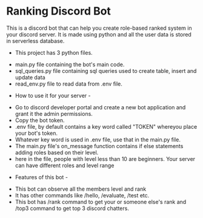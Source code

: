 # Ranking Discord Bot
This is a discord bot that can help you create role-based ranked system in your discord server. It is made using python and all the user data is stored in serverless database.

- This project has 3 python files.
* main.py file containing the bot's main code.
* sql_queries.py file containing sql queries used to create table, insert and update data
* read_env.py file to read data from .env file.

- How to use it for your server - 
* Go to discord developer portal and create a new bot application and grant it the admin permissions.
* Copy the bot token.
* .env file, by default contains a key word called "TOKEN" whereyou place your bot's token.
* Whatever key word is used in .env file, use that in the main.py file.
* The main.py file's on_message function contains if else statements adding roles based on their level.
* here in the file, people with level less than 10 are beginners. Your server can have different roles and level range

- Features of this bot - 
* This bot can observe all the members level and rank
* It has other commands like /hello, /evaluate, /test etc.
* This bot has /rank command to get your or someone else's rank and /top3 command to get top 3 discord chatters.
